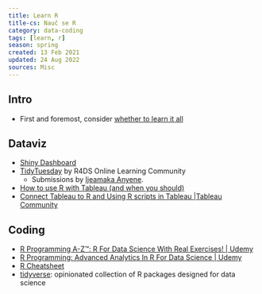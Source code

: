 ```yaml
---
title: Learn R
title-cs: Nauč se R
category: data-coding
tags: [learn, r]
season: spring
created: 13 Feb 2021
updated: 24 Aug 2022
sources: Misc
---
```


## Intro
- First and foremost, consider [whether to learn it all](https://arrgh.tim-smith.us/)

## Dataviz
- [Shiny Dashboard](https://rstudio.github.io/shinydashboard/)
- [TidyTuesday](https://github.com/rfordatascience/tidytuesday) by R4DS Online Learning Community
	- Submissions by [Ijeamaka Anyene](https://ijeamaka-anyene.netlify.app/).
- [How to use R with Tableau (and when you should)](https://www.tableau.com/learn/whitepapers/using-r-and-tableau)
- [Connect Tableau to R and Using R scripts in Tableau |Tableau Community](https://community.tableau.com/thread/236068)
    
## Coding
- [R Programming A-Z™: R For Data Science With Real Exercises! | Udemy](https://www.udemy.com/r-programming/)
- [R Programming: Advanced Analytics In R For Data Science | Udemy](https://www.udemy.com/r-analytics/)
- [R Cheatsheet](https://www.rstudio.com/resources/cheatsheets/)
- [tidyverse](https://www.tidyverse.org/): opinionated collection of R packages designed for data science
